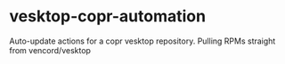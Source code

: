# vesktop-copr-automation
Auto-update actions for a copr vesktop repository. Pulling RPMs straight from vencord/vesktop
